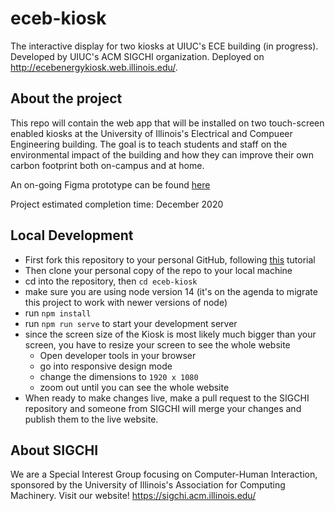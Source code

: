 # eceb-kiosk

The interactive display for two kiosks at UIUC's ECE building (in progress). Developed by UIUC's ACM SIGCHI organization. Deployed on http://ecebenergykiosk.web.illinois.edu/.

## About the project

This repo will contain the web app that will be installed on two touch-screen enabled kiosks at the University of Illinois's Electrical and Compueer Engineering building. The goal is to teach students and staff on the environmental impact of the building and how they can improve their own carbon
footprint both on-campus and at home.

An on-going Figma prototype can be found [here](https://www.figma.com/file/RQzyJ7jlya5WCfaMxiasQd/ECEB-Kiosk-Prototype?node-id=0%3A1)

Project estimated completion time: December 2020

## Local Development

- First fork this repository to your personal GitHub, following [this](https://coda.io/@ethan-grinberg/sigchi/git-26) tutorial
- Then clone your personal copy of the repo to your local machine
- cd into the repository, then `cd eceb-kiosk`
- make sure you are using node version 14 (it's on the agenda to migrate this project to work with newer versions of node)
- run `npm install`
- run `npm run serve` to start your development server
- since the screen size of the Kiosk is most likely much bigger than your screen, you have to resize your screen to see the whole website
  - Open developer tools in your browser
  - go into responsive design mode
  - change the dimensions to `1920 x 1080`
  - zoom out until you can see the whole website
- When ready to make changes live, make a pull request to the SIGCHI repository and someone from SIGCHI will merge your changes and publish them to the live website.

## About SIGCHI

We are a Special Interest Group focusing on Computer-Human Interaction, sponsored by the University of Illinois's Association for Computing Machinery.
Visit our website! https://sigchi.acm.illinois.edu/
